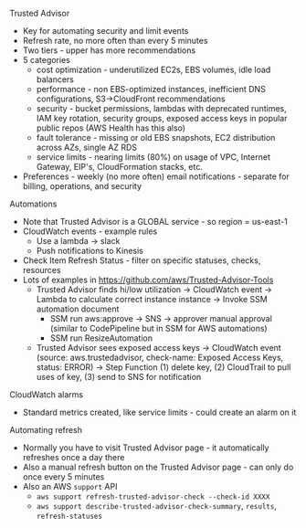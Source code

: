 Trusted Advisor
- Key for automating security and limit events
- Refresh rate, no more often than every 5 minutes
- Two tiers - upper has more recommendations
- 5 categories
  - cost optimization - underutilized EC2s, EBS volumes, idle load balancers
  - performance - non EBS-optimized instances, inefficient DNS configurations, S3->CloudFront recommendations
  - security - bucket permissions, lambdas with deprecated runtimes, IAM key rotation, security groups, exposed access keys in popular public repos (AWS Health has this also)
  - fault tolerance - missing or old EBS snapshots, EC2 distribution across AZs, single AZ RDS
  - service limits - nearing limits (80%) on usage of VPC, Internet Gateway, EIP's, CloudFormation stacks, etc.
- Preferences - weekly (no more often) email notifications - separate for billing, operations, and security

Automations
- Note that Trusted Advisor is a GLOBAL service - so region = us-east-1
- CloudWatch events - example rules
  - Use a lambda -> slack
  - Push notifications to Kinesis
- Check Item Refresh Status - filter on specific statuses, checks, resources
- Lots of examples in https://github.com/aws/Trusted-Advisor-Tools
  - Trusted Advisor finds hi/low utilization 
    -> CloudWatch event 
    -> Lambda to calculate correct instance instance 
    -> Invoke SSM automation document
       - SSM run aws:approve -> SNS -> approver manual approval (similar to CodePipeline but in SSM for AWS automations)
	   - SSM run ResizeAutomation
  - Trusted Advisor sees exposed access keys
    -> CloudWatch event (source: aws.trustedadvisor, check-name: Exposed Access Keys, status: ERROR)
	-> Step Function (1) delete key, (2) CloudTrail to pull uses of key, (3) send to SNS for notification

CloudWatch alarms
- Standard metrics created, like service limits - could create an alarm on it

Automating refresh
- Normally you have to visit Trusted Advisor page - it automatically refreshes once a day there
- Also a manual refresh button on the Trusted Advisor page - can only do once every 5 minutes
- Also an AWS `support` API 
  - `aws support refresh-trusted-advisor-check --check-id XXXX`
  - `aws support describe-trusted-advisor-check-summary`, `results`, `refresh-statuses`
